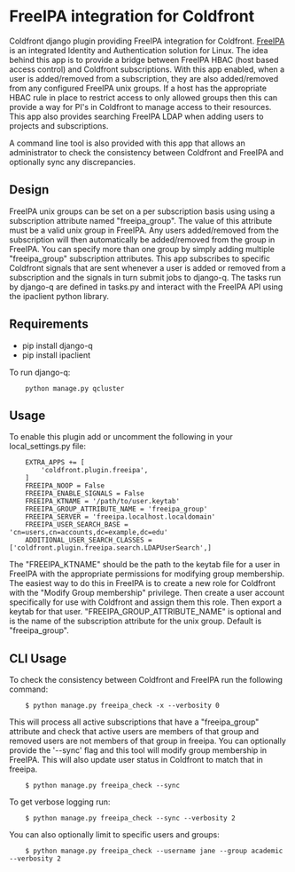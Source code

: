 # FreeIPA integration for Coldfront

Coldfront django plugin providing FreeIPA integration for Coldfront.
[FreeIPA](https://www.freeipa.org) is an integrated Identity and Authentication
solution for Linux. The idea behind this app is to provide a bridge between
FreeIPA HBAC (host based access control) and Coldfront subscriptions. With this
app enabled, when a user is added/removed from a subscription, they are also
added/removed from any configured FreeIPA unix groups. If a host has the
appropriate HBAC rule in place to restrict access to only allowed groups then
this can provide a way for PI's in Coldfront to manage access to their
resources. This app also provides searching FreeIPA LDAP when adding users to
projects and subscriptions.

A command line tool is also provided with this app that allows an administrator
to check the consistency between Coldfront and FreeIPA and optionally sync any
discrepancies. 

## Design

FreeIPA unix groups can be set on a per subscription basis using using a
subscription attribute named "freeipa\_group".  The value of this attribute
must be a valid unix group in FreeIPA. Any users added/removed from the
subscription will then automatically be added/removed from the group in
FreeIPA. You can specify more than one group by simply adding multiple
"freeipa\_group" subscription attributes. This app subscribes to specific
Coldfront signals that are sent whenever a user is added or removed from a
subscription and the signals in turn submit jobs to django-q. The tasks run by
django-q are defined in tasks.py and interact with the FreeIPA API using the
ipaclient python library.

## Requirements

- pip install django-q
- pip install ipaclient

To run django-q:

```
    python manage.py qcluster
```

## Usage

To enable this plugin add or uncomment the following in your local\_settings.py
file:

```
    EXTRA_APPS += [
        'coldfront.plugin.freeipa',
    ]
    FREEIPA_NOOP = False
    FREEIPA_ENABLE_SIGNALS = False
    FREEIPA_KTNAME = '/path/to/user.keytab'
    FREEIPA_GROUP_ATTRIBUTE_NAME = 'freeipa_group' 
    FREEIPA_SERVER = 'freeipa.localhost.localdomain'
    FREEIPA_USER_SEARCH_BASE = 'cn=users,cn=accounts,dc=example,dc=edu'
    ADDITIONAL_USER_SEARCH_CLASSES = ['coldfront.plugin.freeipa.search.LDAPUserSearch',]
```

The "FREEIPA\_KTNAME" should be the path to the keytab file for a user in
FreeIPA with the appropriate permissions for modifying group membership. The
easiest way to do this in FreeIPA is to create a new role for Coldfront with
the "Modify Group membership" privilege. Then create a user account
specifically for use with Coldfront and assign them this role. Then export a
keytab for that user. "FREEIPA\_GROUP\_ATTRIBUTE\_NAME" is optional and is the
name of the subscription attribute for the unix group. Default is
"freeipa\_group".

## CLI Usage

To check the consistency between Coldfront and FreeIPA run the following command:

```
    $ python manage.py freeipa_check -x --verbosity 0
```

This will process all active subscriptions that have a "freeipa\_group"
attribute and check that active users are members of that group and removed
users are not members of that group in freeipa. You can optionally provide the
'--sync' flag and this tool will modify group membership in FreeIPA. This will
also update user status in Coldfront to match that in freeipa.

```
    $ python manage.py freeipa_check --sync
```

To get verbose logging run:

```
    $ python manage.py freeipa_check --sync --verbosity 2
```

You can also optionally limit to specific users and groups:

```
    $ python manage.py freeipa_check --username jane --group academic --verbosity 2

```
